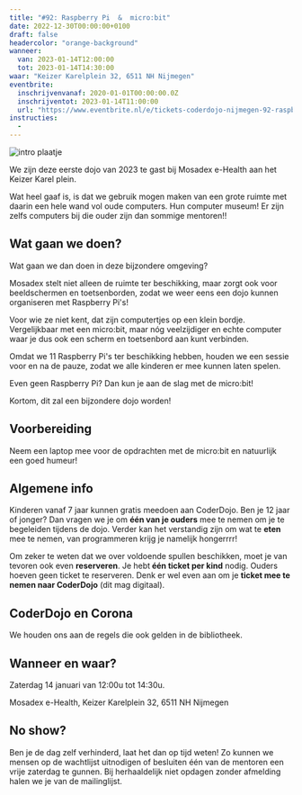 ```yaml
---
title: "#92: Raspberry Pi  &  micro:bit"
date: 2022-12-30T00:00:00+0100
draft: false
headercolor: "orange-background"
wanneer: 
  van: 2023-01-14T12:00:00
  tot: 2023-01-14T14:30:00
waar: "Keizer Karelplein 32, 6511 NH Nijmegen"
eventbrite:
  inschrijvenvanaf: 2020-01-01T00:00:00.0Z
  inschrijventot: 2023-01-14T11:00:00
  url: "https://www.eventbrite.nl/e/tickets-coderdojo-nijmegen-92-raspberry-pi-microbit-500781339467"
instructies:
  - 
---
```


![intro plaatje](https://img.evbuc.com/https%3A%2F%2Fcdn.evbuc.com%2Fimages%2F415813589%2F187233351803%2F1%2Foriginal.20221230-141918?h=200&w=450&auto=format%2Ccompress&q=75&sharp=10&rect=0%2C0%2C2160%2C1080&s=37092edf51d5a4124d5977c8442aa326)



W﻿e zijn deze eerste dojo van 2023 te gast bij Mosadex e-Health aan het Keizer Karel plein.

<!--more-->



W﻿at heel gaaf is, is dat we gebruik mogen maken van een grote ruimte met daarin een hele wand vol oude computers. Hun computer museum! Er zijn zelfs computers bij die ouder zijn dan sommige mentoren!!
## Wat gaan we doen?

W﻿at gaan we dan doen in deze bijzondere omgeving?

Mosadex stelt niet alleen de ruimte ter beschikking, maar zorgt ook voor beeldschermen en toetsenborden, zodat we weer eens een dojo kunnen organiseren met Raspberry Pi's!

Voor wie ze niet kent, dat zijn computertjes op een klein bordje. Vergelijkbaar met een micro:bit, maar nóg veelzijdiger en echte computer waar je dus ook een scherm en toetsenbord aan kunt verbinden.

O﻿mdat we 11 Raspberry Pi's ter beschikking hebben, houden we een sessie voor en na de pauze, zodat we alle kinderen er mee kunnen laten spelen.

Even geen Raspberry Pi? Dan kun je aan de slag met de micro:bit!

K﻿ortom, dit zal een bijzondere dojo worden!
## Voorbereiding

Neem een laptop mee voor de opdrachten met de micro:bit en natuurlijk een goed humeur!
## Algemene info

Kinderen vanaf 7 jaar kunnen gratis meedoen aan CoderDojo. Ben je 12 jaar of jonger? Dan vragen we je om <strong>één van je ouders</strong> mee te nemen om je te begeleiden tijdens de dojo. Verder kan het verstandig zijn om wat te <strong>eten</strong> mee te nemen, van programmeren krijg je namelijk hongerrrr!

Om zeker te weten dat we over voldoende spullen beschikken, moet je van tevoren ook even <strong>reserveren</strong>. Je hebt<strong> één ticket per kind</strong> nodig. Ouders hoeven geen ticket te reserveren. Denk er wel even aan om je <strong>ticket mee te nemen naar CoderDojo</strong> (dit mag digitaal).
## CoderDojo en Corona

We houden ons aan de regels die ook gelden in de bibliotheek.
## Wanneer en waar?

Zaterdag 14 januari van 12:00u tot 14:30u. 

Mosadex e-Health, Keizer Karelplein 32, 6511 NH Nijmegen
## No show?

Ben je de dag zelf verhinderd, laat het dan op tijd weten! Zo kunnen we mensen op de wachtlijst uitnodigen of besluiten één van de mentoren een vrije zaterdag te gunnen. Bij herhaaldelijk niet opdagen zonder afmelding halen we je van de mailinglijst.